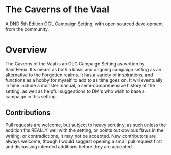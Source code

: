 # The Caverns of the Vaal
A DND 5th Edition OGL Campaign Setting, with open sourced development from the community.

# Overview

The Caverns of the Vaal is an OLG Campaign Setting as written by SaintFenix. It's meant as both a basis and ongoing campaign setting as an alternative to the Forgotten realms. It has a variety of inspirations, and functions as a hobby for myself to add to as time goes on. It will eventually in time include a monster manual, a semi-comprehensive history of the setting, as well as helpful suggestions to DM's who wish to base a campaign in this setting.

## Contributions

 Pull requests are welcome, but subject to heavy scrutiny, as such unless the addition fits REALLY well with the setting, or points out obvious flaws in the writing, or contradictions, it may not be accepted. New contributors are always welcome, though I would suggest opening a small pull request first and discussing intended additions before they are accepted.
